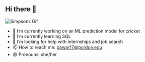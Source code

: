 ## Hi there 👋
![Simpsons Gif](pawar17/assets/Simpsons.gif)
- 🔭 I’m currently working on an ML prediction model for cricket 
- 🌱 I’m currently learning SQL
- 🤔 I’m looking for help with internships and job search
- 📫 How to reach me: pawar17@purdue.edu
- 😄 Pronouns: she/her

<!--
**pawar17/pawar17** is a ✨ _special_ ✨ repository because its `README.md` (this file) appears on your GitHub profile.

Here are some ideas to get you started:

-->
